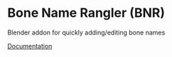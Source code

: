 # Bone Name Rangler (BNR)
Blender addon for quickly adding/editing bone names

[Documentation](https://birddiq.github.io/BNR)